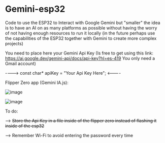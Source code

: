 # Gemini-esp32
Code to use the ESP32 to Interact with Google Gemini but "smaller" the idea is to have an AI on as many platforms as possible without having the worry of not having enough resources to run it locally (in the future perhaps use the capabilities of the ESP32 together with Gemini to create more complex projects)


You need to place here your Gemini Api Key (Is free to get using this link: https://ai.google.dev/gemini-api/docs/api-key?hl=es-419 You only need a Gmail account)

---->  const char* apiKey = "Your Api Key Here";  <----

Flipper Zero app (Gemini IA.js):

![image](https://github.com/user-attachments/assets/a2919b84-8a03-4033-bd41-2f222d83a6cd)

![image](https://github.com/user-attachments/assets/0fb194e6-558d-45fd-a483-d25604e5420a)


To do:

--> ~~Store the Api Key in a file inside of the flipper zero instead of flashing it inside of the esp32~~

--> Remember Wi-Fi to avoid entering the password every time
